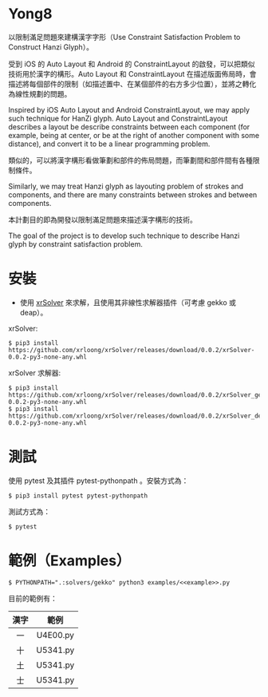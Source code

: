 # Yong8
以限制滿足問題來建構漢字字形（Use Constraint Satisfaction Problem to Construct Hanzi Glyph）。

受到 iOS 的 Auto Layout 和 Android 的 ConstraintLayout 的啟發，可以把類似技術用於漢字的構形。Auto Layout 和 ConstraintLayout 在描述版面佈局時，會描述將每個部件的限制（如描述置中、在某個部件的右方多少位置），並將之轉化為線性規劃的問題。

Inspired by iOS Auto Layout and Android ConstraintLayout, we may apply such technique for HanZi glyph. Auto Layout and ConstraintLayout describes a layout be describe constraints between each component (for example, being at center, or be at the right of another component with some distance), and convert it to be a linear programming problem.

類似的，可以將漢字構形看做筆劃和部件的佈局問題，而筆劃間和部件間有各種限制條件。

Similarly, we may treat Hanzi glyph as layouting problem of strokes and components, and there are many constraints between strokes and between components.

本計劃目的即為開發以限制滿足問題來描述漢字構形的技術。

The goal of the project is to develop such technique to describe Hanzi glyph by constraint satisfaction problem.

安裝
====

* 使用 [xrSolver](https://github.com/xrloong/xrSolver) 來求解，且使用其非線性求解器插件（可考慮 gekko 或 deap）。

xrSolver:
```console
$ pip3 install https://github.com/xrloong/xrSolver/releases/download/0.0.2/xrSolver-0.0.2-py3-none-any.whl
```

xrSolver 求解器:
```console
$ pip3 install https://github.com/xrloong/xrSolver/releases/download/0.0.2/xrSolver_gekko-0.0.2-py3-none-any.whl
$ pip3 install https://github.com/xrloong/xrSolver/releases/download/0.0.2/xrSolver_deap-0.0.2-py3-none-any.whl
```

測試
====
使用 pytest 及其插件 pytest-pythonpath 。安裝方式為：
```console
$ pip3 install pytest pytest-pythonpath
```

測試方式為：
```console
$ pytest
```

範例（Examples）
====
```console
$ PYTHONPATH=".:solvers/gekko" python3 examples/<<example>>.py
```

目前的範例有：

| 漢字 |    範例    |
| :--: | :--------: |
|  一  |  U4E00.py  |
|  十  |  U5341.py  |
|  土  |  U5341.py  |
|  士  |  U5341.py  |


